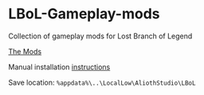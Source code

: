 # LBoL-Gameplay-mods
Collection of gameplay mods for Lost Branch of Legend

[The Mods](https://github.com/Neoshrimp/LBoL-Gameplay-mods/tree/master/src)

Manual installation [instructions](https://github.com/Neoshrimp/ChronoArk-gameplay-plugins/blob/master/README.md#step-by-step-guide)

Save location: `%appdata%\..\LocalLow\AliothStudio\LBoL`
